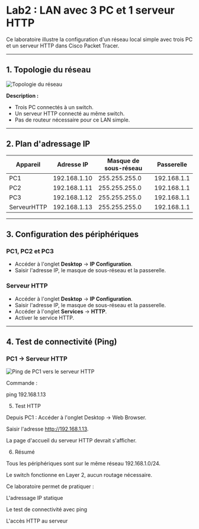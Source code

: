 # Lab2 : LAN avec 3 PC et 1 serveur HTTP

Ce laboratoire illustre la configuration d'un réseau local simple avec trois PC et un serveur HTTP dans Cisco Packet Tracer.

---

## 1. Topologie du réseau

![Topologie du réseau](https://github.com/loicpgs/TSSR_Lab/blob/main/Assets/Lab2/Lab2_Captures/Topologie.png)

**Description :**
- Trois PC connectés à un switch.
- Un serveur HTTP connecté au même switch.
- Pas de routeur nécessaire pour ce LAN simple.

---

## 2. Plan d'adressage IP

| Appareil   | Adresse IP    | Masque de sous-réseau | Passerelle |
|------------|---------------|-----------------------|------------|
| PC1        | 192.168.1.10  | 255.255.255.0         | 192.168.1.1 |
| PC2        | 192.168.1.11  | 255.255.255.0         | 192.168.1.1 |
| PC3        | 192.168.1.12  | 255.255.255.0         | 192.168.1.1 |
| ServeurHTTP| 192.168.1.13  | 255.255.255.0         | 192.168.1.1 |

---

## 3. Configuration des périphériques

### PC1, PC2 et PC3
- Accéder à l'onglet **Desktop** → **IP Configuration**.
- Saisir l'adresse IP, le masque de sous-réseau et la passerelle.

### Serveur HTTP
- Accéder à l'onglet **Desktop** → **IP Configuration**.
- Saisir l'adresse IP, le masque de sous-réseau et la passerelle.
- Accéder à l'onglet **Services** → **HTTP**.
- Activer le service HTTP.

---

## 4. Test de connectivité (Ping)

### PC1 → Serveur HTTP

![Ping de PC1 vers le serveur HTTP](https://github.com/loicpgs/TSSR_Lab/blob/main/Assets/Lab2/Lab2_Captures/Ping_PC1_Serveur.png)

Commande :

ping 192.168.1.13

5. Test HTTP

Depuis PC1 : Accéder à l'onglet Desktop → Web Browser.

Saisir l'adresse http://192.168.1.13.

La page d'accueil du serveur HTTP devrait s'afficher.

6. Résumé

Tous les périphériques sont sur le même réseau 192.168.1.0/24.

Le switch fonctionne en Layer 2, aucun routage nécessaire.

Ce laboratoire permet de pratiquer :

L'adressage IP statique

Le test de connectivité avec ping

L'accès HTTP au serveur